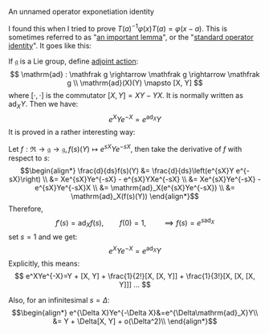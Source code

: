 An unnamed operator exponetiation identity

I found this when I tried to prove $T(a)^{-1}\varphi(x)T(a) = \varphi(x-a)$. This is sometimes
referred to as "[an important lemma](https://en.wikipedia.org/wiki/Baker%E2%80%93Campbell%E2%80%93Hausdorff_formula#An_important_lemma)",
or the "[standard operator identity](https://en.wikipedia.org/wiki/Heisenberg_picture#Derivation_of_Heisenberg.27s_equation)".
It goes like this:

If $\mathfrak{g}$ is a Lie group, define [adjoint action](https://en.wikipedia.org/wiki/Adjoint_representation_of_a_Lie_algebra):
$$
\mathrm{ad} : \mathfrak g \rightarrow \mathfrak g \rightarrow \mathfrak g \\
\mathrm{ad}(X)(Y) \mapsto [X, Y]
$$ where $[\cdot,\cdot]$ is the commutator $[X,Y] = XY - YX$.
It is normally written as $\mathrm{ad}_XY$. Then we have:
$$
e^XYe^{-X}=e^{\mathrm{ad}_X}Y
$$
It is proved in a rather interesting way:

Let $f : \mathfrak R \rightarrow \mathfrak g \rightarrow \mathfrak g, f(s)(Y) \mapsto  e^{sX}Y e^{-sX}$, then take the
derivative of $f$ with respect to $s$:
$$\begin{align*}
\frac{d}{ds}f(s)(Y) &= \frac{d}{ds}\left(e^{sX}Y e^{-sX}\right) \\
&= Xe^{sX}Ye^{-sX} - e^{sX}YXe^{-sX} \\
&= Xe^{sX}Ye^{-sX} - e^{sX}Ye^{-sX}X \\
&= \mathrm{ad}_X(e^{sX}Ye^{-sX}) \\
&= \mathrm{ad}_X(f(s)(Y))
\end{align*}$$
Therefore,
$$
f'(s) = \mathrm{ad}_Xf(s), \qquad f(0) = 1, \qquad \implies f(s) = e^{s\mathrm{ad}_X}
$$
set $s=1$ and we get:
$$
e^XYe^{-X}=e^{\mathrm{ad}_X}Y
$$
Explicitly, this means:
$$
e^XYe^{-X}=Y + [X, Y] + \frac{1}{2!}[X, [X, Y]] + \frac{1}{3!}[X, [X, [X, Y]]] ...
$$

Also, for an infinitesimal $s=\Delta$:
$$\begin{align*}
e^{\Delta X}Ye^{-\Delta X}&=e^{\Delta\mathrm{ad}_X}Y\\
&= Y + \Delta[X, Y] + o(\Delta^2)\\
\end{align*}$$

